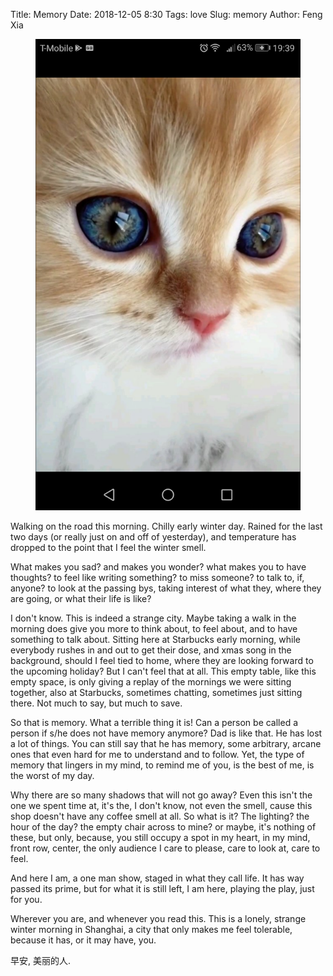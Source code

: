Title: Memory
Date: 2018-12-05 8:30
Tags: love
Slug: memory
Author: Feng Xia

<figure class="col l8 m8 s12">
  <img src="/images/cute%20cat.png"/>
</figure>


Walking on the road this morning. Chilly early winter day. Rained for
the last two days (or really just on and off of yesterday), and
temperature has dropped to the point that I feel the winter smell.

What makes you sad? and makes you wonder? what makes you to have
thoughts? to feel like writing something? to miss someone? to talk to,
if, anyone? to look at the passing bys, taking interest of what they,
where they are going, or what their life is like?

I don't know. This is indeed a strange city. Maybe taking a walk in
the morning does give you more to think about, to feel about, and to
have something to talk about. Sitting here at Starbucks early morning,
while everybody rushes in and out to get their dose, and xmas song in
the background, should I feel tied to home, where they are looking
forward to the upcoming holiday? But I can't feel that at all. This
empty table, like this empty space, is only giving a replay of the
mornings we were sitting together, also at Starbucks, sometimes
chatting, sometimes just sitting there. Not much to say, but much to
save.

So that is memory. What a terrible thing it is! Can a person be called
a person if s/he does not have memory anymore? Dad is like that. He
has lost a lot of things. You can still say that he has memory, some
arbitrary, arcane ones that even hard for me to understand and to
follow. Yet, the type of memory that lingers in my mind, to remind me
of you, is the best of me, is the worst of my day.

Why there are so many shadows that will not go away? Even this isn't
the one we spent time at, it's the, I don't know, not even the smell,
cause this shop doesn't have any coffee smell at all. So what is it?
The lighting? the hour of the day? the empty chair across to mine? or
maybe, it's nothing of these, but only, because, you still occupy a
spot in my heart, in my mind, front row, center, the only audience I
care to please, care to look at, care to feel.

And here I am, a one man show, staged in what they call life. It has
way passed its prime, but for what it is still left, I am here,
playing the play, just for you.

Wherever you are, and whenever you read this. This is a lonely,
strange winter morning in Shanghai, a city that only makes me feel
tolerable, because it has, or it may have, you.

早安, 美丽的人. 
